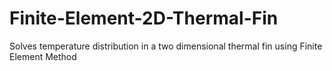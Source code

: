 # Finite-Element-2D-Thermal-Fin
Solves temperature distribution in a two dimensional thermal fin using Finite Element Method
